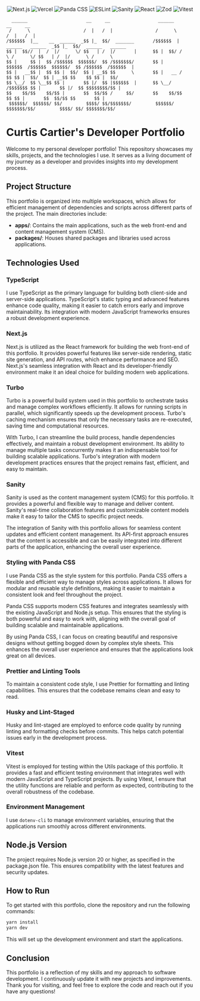 <div align="center">

![Next.js](https://img.shields.io/badge/Next.js-000000?style=for-the-badge&logo=next.js&logoColor=white)
![Vercel](https://img.shields.io/badge/Vercel-000000?style=for-the-badge&logo=vercel&logoColor=white)
![Panda CSS](https://img.shields.io/badge/Panda%20CSS-ff69b4?style=for-the-badge&logo=panda&logoColor=white)
![ESLint](https://img.shields.io/badge/ESLint-4B32C3?style=for-the-badge&logo=eslint&logoColor=white)
![Sanity](https://img.shields.io/badge/Sanity-F03E2F?style=for-the-badge&logo=sanity&logoColor=white)
![React](https://img.shields.io/badge/React-61DAFB?style=for-the-badge&logo=react&logoColor=black)
![Zod](https://img.shields.io/badge/Zod-FF69B4?style=for-the-badge)
![Vitest](https://img.shields.io/badge/Vitest-6E4C13?style=for-the-badge&logo=vitest&logoColor=white)

</div>

```
  ______                      __     __                  ______                      __     __
 /      \                    /  |   /  |                /      \                    /  |   /  |
/$$$$$$  |__    __  ______  _$$ |_  $$/  _______       /$$$$$$  | ______   ______  _$$ |_  $$/  ______   ______
$$ |  $$//  |  /  |/      \/ $$   | /  |/       |      $$ |  $$/ /      \ /      \/ $$   | /  |/      \ /      \
$$ |     $$ |  $$ /$$$$$$  $$$$$$/  $$ /$$$$$$$/       $$ |      $$$$$$  /$$$$$$  $$$$$$/  $$ /$$$$$$  /$$$$$$  |
$$ |   __$$ |  $$ $$ |  $$/  $$ | __$$ $$      \       $$ |   __ /    $$ $$ |  $$/  $$ | __$$ $$    $$ $$ |  $$/
$$ \__/  $$ \__$$ $$ |       $$ |/  $$ |$$$$$$  |      $$ \__/  /$$$$$$$ $$ |       $$ |/  $$ $$$$$$$$/$$ |
$$    $$/$$    $$/$$ |       $$  $$/$$ /     $$/       $$    $$/$$    $$ $$ |       $$  $$/$$ $$       $$ |
 $$$$$$/  $$$$$$/ $$/         $$$$/ $$/$$$$$$$/         $$$$$$/  $$$$$$$/$$/         $$$$/ $$/ $$$$$$$/$$/
```

# Curtis Cartier's Developer Portfolio

Welcome to my personal developer portfolio! This repository showcases my skills, projects, and the technologies I use.
It serves as a living document of my journey as a developer and provides insights into my development process.

## Project Structure

This portfolio is organized into multiple workspaces, which allows for efficient management of dependencies and scripts
across different parts of the project. The main directories include:

- **apps/**: Contains the main applications, such as the web front-end and content management system (CMS).
- **packages/**: Houses shared packages and libraries used across applications.

## Technologies Used

### TypeScript

I use TypeScript as the primary language for building both client-side and server-side applications. TypeScript's static
typing and advanced features enhance code quality, making it easier to catch errors early and improve maintainability.
Its integration with modern JavaScript frameworks ensures a robust development experience.

### Next.js

Next.js is utilized as the React framework for building the web front-end of this portfolio. It provides powerful
features like server-side rendering, static site generation, and API routes, which enhance performance and SEO.
Next.js's seamless integration with React and its developer-friendly environment make it an ideal choice for building
modern web applications.

### Turbo

Turbo is a powerful build system used in this portfolio to orchestrate tasks and manage complex workflows efficiently.
It allows for running scripts in parallel, which significantly speeds up the development process. Turbo's caching
mechanism ensures that only the necessary tasks are re-executed, saving time and computational resources.

With Turbo, I can streamline the build process, handle dependencies effectively, and maintain a robust development
environment. Its ability to manage multiple tasks concurrently makes it an indispensable tool for building scalable
applications. Turbo's integration with modern development practices ensures that the project remains fast, efficient,
and easy to maintain.

### Sanity

Sanity is used as the content management system (CMS) for this portfolio. It provides a powerful and flexible way to
manage and deliver content. Sanity's real-time collaboration features and customizable content models make it easy to
tailor the CMS to specific project needs.

The integration of Sanity with this portfolio allows for seamless content updates and efficient content management. Its
API-first approach ensures that the content is accessible and can be easily integrated into different parts of the
application, enhancing the overall user experience.

### Styling with Panda CSS

I use Panda CSS as the style system for this portfolio. Panda CSS offers a flexible and efficient way to manage styles
across applications. It allows for modular and reusable style definitions, making it easier to maintain a consistent
look and feel throughout the project.

Panda CSS supports modern CSS features and integrates seamlessly with the existing JavaScript and Node.js setup. This
ensures that the styling is both powerful and easy to work with, aligning with the overall goal of building scalable and
maintainable applications.

By using Panda CSS, I can focus on creating beautiful and responsive designs without getting bogged down by complex
style sheets. This enhances the overall user experience and ensures that the applications look great on all devices.

### Prettier and Linting Tools

To maintain a consistent code style, I use Prettier for formatting and linting capabilities. This ensures that the
codebase remains clean and easy to read.

### Husky and Lint-Staged

Husky and lint-staged are employed to enforce code quality by running linting and formatting checks before commits. This
helps catch potential issues early in the development process.

### Vitest

Vitest is employed for testing within the Utils package of this portfolio. It provides a fast and efficient testing
environment that integrates well with modern JavaScript and TypeScript projects. By using Vitest, I ensure that the
utility functions are reliable and perform as expected, contributing to the overall robustness of the codebase.

### Environment Management

I use `dotenv-cli` to manage environment variables, ensuring that the applications run smoothly across different
environments.

## Node.js Version

The project requires Node.js version 20 or higher, as specified in the package.json file. This ensures compatibility
with the latest features and security updates.

## How to Run

To get started with this portfolio, clone the repository and run the following commands:

```bash
yarn install
yarn dev
```

This will set up the development environment and start the applications.

## Conclusion

This portfolio is a reflection of my skills and my approach to software development. I continuously update it with new
projects and improvements. Thank you for visiting, and feel free to explore the code and reach out if you have any
questions!

